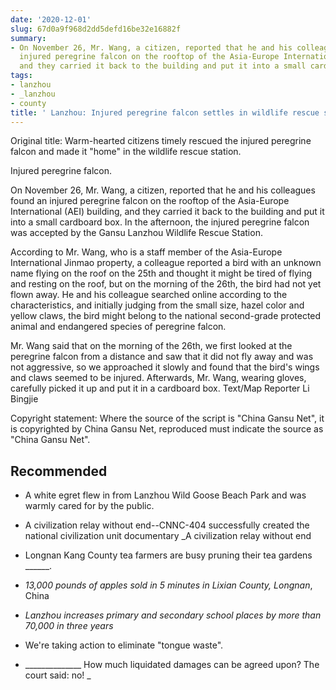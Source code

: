 ```yaml
---
date: '2020-12-01'
slug: 67d0a9f968d2dd5defd16be32e16882f
summary:
- On November 26, Mr. Wang, a citizen, reported that he and his colleagues found an
  injured peregrine falcon on the rooftop of the Asia-Europe International (AEI) building,
  and they carried it back to the building and put it into a small cardboard box.
tags:
- lanzhou
- _lanzhou
- county
title: ' Lanzhou: Injured peregrine falcon settles in wildlife rescue station '
---
```


 Original title: Warm-hearted citizens timely rescued the injured peregrine falcon and made it "home" in the wildlife rescue station.

Injured peregrine falcon.

On November 26, Mr. Wang, a citizen, reported that he and his colleagues found an injured peregrine falcon on the rooftop of the Asia-Europe International (AEI) building, and they carried it back to the building and put it into a small cardboard box. In the afternoon, the injured peregrine falcon was accepted by the Gansu Lanzhou Wildlife Rescue Station.

According to Mr. Wang, who is a staff member of the Asia-Europe International Jinmao property, a colleague reported a bird with an unknown name flying on the roof on the 25th and thought it might be tired of flying and resting on the roof, but on the morning of the 26th, the bird had not yet flown away. He and his colleague searched online according to the characteristics, and initially judging from the small size, hazel color and yellow claws, the bird might belong to the national second-grade protected animal and endangered species of peregrine falcon.

Mr. Wang said that on the morning of the 26th, we first looked at the peregrine falcon from a distance and saw that it did not fly away and was not aggressive, so we approached it slowly and found that the bird's wings and claws seemed to be injured. Afterwards, Mr. Wang, wearing gloves, carefully picked it up and put it in a cardboard box.
Text/Map Reporter Li Bingjie

Copyright statement: Where the source of the script is "China Gansu Net", it is copyrighted by China Gansu Net, reproduced must indicate the source as "China Gansu Net".

## Recommended

  * A white egret flew in from Lanzhou Wild Goose Beach Park and was warmly cared for by the public.
  
  * A civilization relay without end--CNNC-404 successfully created the national civilization unit documentary _A civilization relay without end
  * Longnan Kang County tea farmers are busy pruning their tea gardens ______.
  * _13,000 pounds of apples sold in 5 minutes in Lixian County, Longnan_, China
  * _Lanzhou increases primary and secondary school places by more than 70,000 in three years_
  * We're taking action to eliminate "tongue waste".
  * ______________ How much liquidated damages can be agreed upon? The court said: no! _

 
        